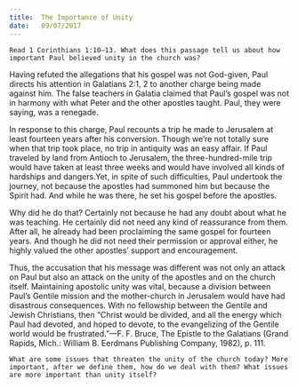 ```yaml
---
title:  The Importance of Unity
date:   09/07/2017
---
```


`Read 1 Corinthians 1:10–13. What does this passage tell us about how important Paul believed unity in the church was?`

Having refuted the allegations that his gospel was not God-given, Paul directs his attention in Galatians 2:1, 2 to another charge being made against him. The false teachers in Galatia claimed that Paul’s gospel was not in harmony with what Peter and the other apostles taught. Paul, they were saying, was a renegade.

In response to this charge, Paul recounts a trip he made to Jerusalem at least fourteen years after his conversion. Though we’re not totally sure when that trip took place, no trip in antiquity was an easy affair. If Paul traveled by land from Antioch to Jerusalem, the three-hundred-mile trip would have taken at least three weeks and would have involved all kinds of hardships and dangers.Yet, in spite of such difficulties, Paul undertook the journey, not because the apostles had summoned him but because the Spirit had. And while he was there, he set his gospel before the apostles.

Why did he do that? Certainly not because he had any doubt about what he was teaching. He certainly did not need any kind of reassurance from them. After all, he already had been proclaiming the same gospel for fourteen years. And though he did not need their permission or approval either, he highly valued the other apostles’ support and encouragement.

Thus, the accusation that his message was different was not only an attack on Paul but also an attack on the unity of the apostles and on the church itself. Maintaining apostolic unity was vital, because a division between Paul’s Gentile mission and the mother-church in Jerusalem would have had disastrous consequences. With no fellowship between the Gentile and Jewish Christians, then “Christ would be divided, and all the energy which Paul had devoted, and hoped to devote, to the evangelizing of the Gentile world would be frustrated.”—F. F. Bruce, The Epistle to the Galatians (Grand Rapids, Mich.: William B. Eerdmans Publishing Company, 1982), p. 111.

`What are some issues that threaten the unity of the church today? More important, after we define them, how do we deal with them? What issues are more important than unity itself?`

